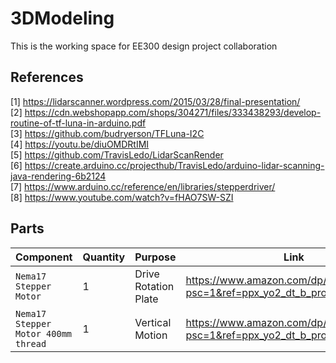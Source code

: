 # 3DModeling
This is the working space for EE300 design project collaboration


## References
[1] https://lidarscanner.wordpress.com/2015/03/28/final-presentation/ \
[2] https://cdn.webshopapp.com/shops/304271/files/333438293/develop-routine-of-tf-luna-in-arduino.pdf \
[3] https://github.com/budryerson/TFLuna-I2C \
[4] https://youtu.be/diuOMDRtIMI \
[5] https://github.com/TravisLedo/LidarScanRender \
[6] https://create.arduino.cc/projecthub/TravisLedo/arduino-lidar-scanning-java-rendering-6b2124 \
[7] https://www.arduino.cc/reference/en/libraries/stepperdriver/ \
[8] https://www.youtube.com/watch?v=fHAO7SW-SZI

## Parts
| Component | Quantity | Purpose | Link | Cost($) |
| --- | --- | --- | --- | --- |
| `Nema17 Stepper Motor` | 1 | Drive Rotation Plate | https://www.amazon.com/dp/B07THK76QQ?psc=1&ref=ppx_yo2_dt_b_product_details | 10.99 |
| `Nema17 Stepper Motor 400mm thread` | 1 | Vertical Motion | https://www.amazon.com/dp/B07YQQGQ4C?psc=1&ref=ppx_yo2_dt_b_product_details | 35.99 |

